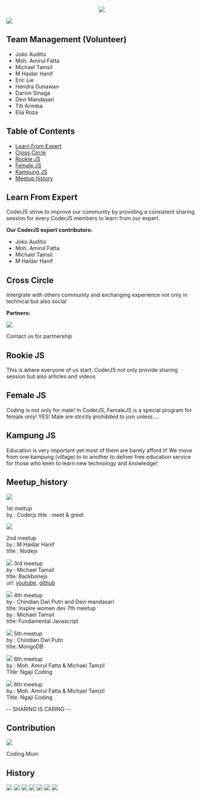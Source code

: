 


<div style="text-align:center"><img src ="./assets/coderjs.png" /></div>

![](./assets/activity/meet7.jpg)

 ## Team Management (Volunteer)
- Joko Auditis
- Moh. Amirul Fatta
- Michael Tamsil
- M Haidar Hanif
- Eric Lie
- Hendra Gunawan
- Darvin Sinaga
- Devi Mandasari
- Titi Arimba
- Elia Roza

## Table of Contents

- [Learn From Expert](#learn-from-expert)
- [Cross Circle](#cross-circle)
- [Rookie JS](#rookie-js)
- [Female JS](#female-js)
- [Kampung JS](#kampung-js)
- [Meetup history](#meetup_history)

## Learn From Expert

CoderJS strive to improve our community by providing a consistent sharing session
for every CoderJS members to learn from our expert.

**Our CoderJS expert contributors:**

- Joko Auditis
- Moh. Amirul Fatta
- Michael Tamsil
- M Haidar Hanif

## Cross Circle

Intergrate with others community and exchanging experience not only in technical but also social

**Partners:**

![](./assets/partners.jpg)

Contact us for partnership

## Rookie JS

This is where everyone of us start. CoderJS not only provide sharing session but also articles and videos

## Female JS

Coding is not only for male! In CoderJS, FemaleJS is a special program for female only! YES! Male are strictly
prohibited to join unless ...

## Kampung JS

Education is very important yet most of them are barely afford it! We move from one kampung (village) to
to another to deliver free education service for those who keen to learn new technology and knowledge!

## Meetup_history
![](./assets/initial.jpg)

1st mettup  
by :  Coderjs
title : meet & greet

![](./assets/nodejs.jpg)

2nd meetup  
by : M Haidar Hanif  
title : Nodejs  

![](./assets/backbone.jpg)
3rd meetup  
by : Michael Tamsil  
title: Backbonejs  
url: [youtube](https://www.youtube.com/watch?v=WZ8kB8sfrXo&t=23s),
[github](https://github.com/michaeltamsil/management_sekolah2/tree/master)

![](./assets/female.jpg)
4th meetup  
by : Chindian Dwi Putri and Devi mandasari  
title: Inspire women dev
7th meetup  
by : Michael Tamsil  
title: Fundamental Javascript

![](./assets/mongodb.jpg)
5th meetup  
by : Chindian Dwi Putri  
title: MongoDB

![](./assets/ngajicoding.jpg)
6th meetup  
by : Moh. Amirul Fatta & Michael Tamzil  
Title: Ngaji Coding  

![](./assets/coderjs.jpg)
6th meetup  
by : Moh. Amirul Fatta & Michael Tamzil  
Title: Ngaji Coding  

-- SHARING IS CARING --

## Contribution

![](./assets/contribute.jpg)

Coding Mum   

## History
![](./assets/activity/meet7.jpg)
![](./assets/activity/meet6.jpg)
![](./assets/activity/meet5.jpg)
![](./assets/activity/meet.jpg)
![](./assets/activity/meet1.jpg)
![](./assets/activity/meet2.jpg)
![](./assets/activity/meet4.jpg)

   
  

